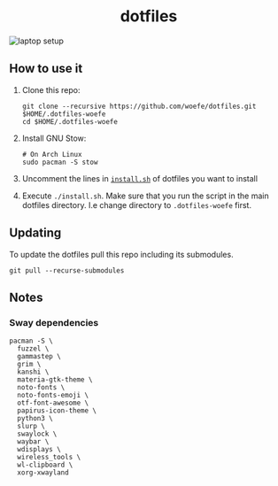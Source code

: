 <h1 align="center">dotfiles</h1>

![laptop setup](https://i.imgur.com/y5yAxSd.png)


## How to use it

1. Clone this repo:

    ```shell
    git clone --recursive https://github.com/woefe/dotfiles.git $HOME/.dotfiles-woefe
    cd $HOME/.dotfiles-woefe
    ```
2. Install GNU Stow:

    ```shell
    # On Arch Linux
    sudo pacman -S stow
    ```
3. Uncomment the lines in [`install.sh`](./install.sh) of dotfiles you want to install
4. Execute `./install.sh`.
    Make sure that you run the script in the main dotfiles directory.
    I.e change directory to `.dotfiles-woefe` first.

## Updating
To update the dotfiles pull this repo including its submodules.

```
git pull --recurse-submodules
```

## Notes
### Sway dependencies
```
pacman -S \
  fuzzel \
  gammastep \
  grim \
  kanshi \
  materia-gtk-theme \
  noto-fonts \
  noto-fonts-emoji \
  otf-font-awesome \
  papirus-icon-theme \
  python3 \
  slurp \
  swaylock \
  waybar \
  wdisplays \
  wireless_tools \
  wl-clipboard \
  xorg-xwayland
```
